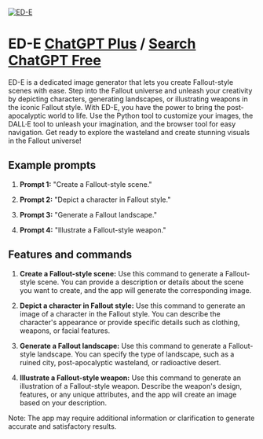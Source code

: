 
[![ED-E](https://files.oaiusercontent.com/file-AguSorEgJRLZq6kLZcxWSftG?se=2123-10-19T17%3A33%3A44Z&sp=r&sv=2021-08-06&sr=b&rscc=max-age%3D31536000%2C%20immutable&rscd=attachment%3B%20filename%3D8daf0afa-ef34-4f93-a978-02961577e815.png&sig=cjpgx36n0RgDON26E0LO0H6o6Fl4t35/iIlMrBkivIY%3D)](https://chat.openai.com/g/g-KsSprxkE1-ed-e)

# ED-E [ChatGPT Plus](https://chat.openai.com/g/g-KsSprxkE1-ed-e) / [Search ChatGPT Free](https://gptcall.net/index.html#/?search=ED-E)

ED-E is a dedicated image generator that lets you create Fallout-style scenes with ease. Step into the Fallout universe and unleash your creativity by depicting characters, generating landscapes, or illustrating weapons in the iconic Fallout style. With ED-E, you have the power to bring the post-apocalyptic world to life. Use the Python tool to customize your images, the DALL·E tool to unleash your imagination, and the browser tool for easy navigation. Get ready to explore the wasteland and create stunning visuals in the Fallout universe!

## Example prompts

1. **Prompt 1:** "Create a Fallout-style scene."

2. **Prompt 2:** "Depict a character in Fallout style."

3. **Prompt 3:** "Generate a Fallout landscape."

4. **Prompt 4:** "Illustrate a Fallout-style weapon."


## Features and commands

1. **Create a Fallout-style scene:** Use this command to generate a Fallout-style scene. You can provide a description or details about the scene you want to create, and the app will generate the corresponding image.

2. **Depict a character in Fallout style:** Use this command to generate an image of a character in the Fallout style. You can describe the character's appearance or provide specific details such as clothing, weapons, or facial features.

3. **Generate a Fallout landscape:** Use this command to generate a Fallout-style landscape. You can specify the type of landscape, such as a ruined city, post-apocalyptic wasteland, or radioactive desert.

4. **Illustrate a Fallout-style weapon:** Use this command to generate an illustration of a Fallout-style weapon. Describe the weapon's design, features, or any unique attributes, and the app will create an image based on your description.

Note: The app may require additional information or clarification to generate accurate and satisfactory results.



